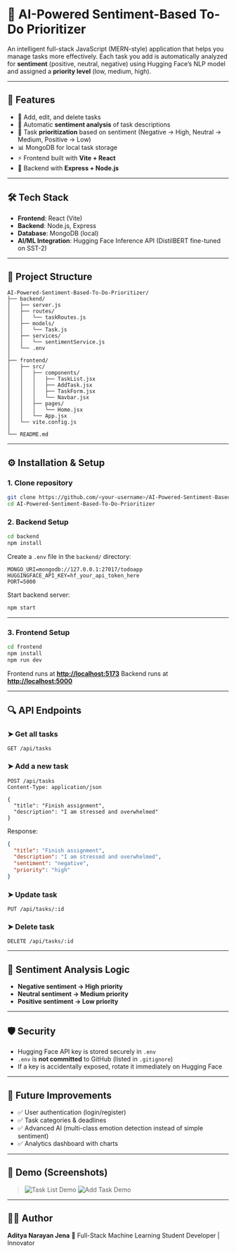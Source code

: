 # 📌 AI-Powered Sentiment-Based To-Do Prioritizer

An intelligent full-stack JavaScript (MERN-style) application that helps you manage tasks more effectively.
Each task you add is automatically analyzed for **sentiment** (positive, neutral, negative) using Hugging Face’s NLP model and assigned a **priority level** (low, medium, high).

---

## 🚀 Features

* 📝 Add, edit, and delete tasks
* 🤖 Automatic **sentiment analysis** of task descriptions
* 🎯 Task **prioritization** based on sentiment (Negative → High, Neutral → Medium, Positive → Low)
* 📊 MongoDB for local task storage
* ⚡ Frontend built with **Vite + React**
* 🔌 Backend with **Express + Node.js**

---

## 🛠️ Tech Stack

* **Frontend**: React (Vite)
* **Backend**: Node.js, Express
* **Database**: MongoDB (local)
* **AI/ML Integration**: Hugging Face Inference API (DistilBERT fine-tuned on SST-2)

---

## 📂 Project Structure

```
AI-Powered-Sentiment-Based-To-Do-Prioritizer/
├── backend/
│   ├── server.js
│   ├── routes/
│   │   └── taskRoutes.js
│   ├── models/
│   │   └── Task.js
│   ├── services/
│   │   └── sentimentService.js
│   └── .env
│
├── frontend/
│   ├── src/
│   │   ├── components/
│   │   │   ├── TaskList.jsx
│   │   │   ├── AddTask.jsx
│   │   │   ├── TaskForm.jsx
│   │   │   └── Navbar.jsx
│   │   ├── pages/
│   │   │   └── Home.jsx
│   │   └── App.jsx
│   └── vite.config.js
│
└── README.md
```

---

## ⚙️ Installation & Setup

### 1. Clone repository

```bash
git clone https://github.com/<your-username>/AI-Powered-Sentiment-Based-To-Do-Prioritizer.git
cd AI-Powered-Sentiment-Based-To-Do-Prioritizer
```

### 2. Backend Setup

```bash
cd backend
npm install
```

Create a `.env` file in the `backend/` directory:

```env
MONGO_URI=mongodb://127.0.0.1:27017/todoapp
HUGGINGFACE_API_KEY=hf_your_api_token_here
PORT=5000
```

Start backend server:

```bash
npm start
```

---

### 3. Frontend Setup

```bash
cd frontend
npm install
npm run dev
```

Frontend runs at **[http://localhost:5173](http://localhost:5173)**
Backend runs at **[http://localhost:5000](http://localhost:5000)**

---

## 🔍 API Endpoints

### ➤ Get all tasks

```http
GET /api/tasks
```

### ➤ Add a new task

```http
POST /api/tasks
Content-Type: application/json

{
  "title": "Finish assignment",
  "description": "I am stressed and overwhelmed"
}
```

Response:

```json
{
  "title": "Finish assignment",
  "description": "I am stressed and overwhelmed",
  "sentiment": "negative",
  "priority": "high"
}
```

### ➤ Update task

```http
PUT /api/tasks/:id
```

### ➤ Delete task

```http
DELETE /api/tasks/:id
```

---

## 🧠 Sentiment Analysis Logic

* **Negative sentiment → High priority**
* **Neutral sentiment → Medium priority**
* **Positive sentiment → Low priority**

---

## 🛡️ Security

* Hugging Face API key is stored securely in `.env`
* `.env` is **not committed** to GitHub (listed in `.gitignore`)
* If a key is accidentally exposed, rotate it immediately on Hugging Face

---

## 🎯 Future Improvements

* ✅ User authentication (login/register)
* ✅ Task categories & deadlines
* ✅ Advanced AI (multi-class emotion detection instead of simple sentiment)
* ✅ Analytics dashboard with charts

---

## 📸 Demo (Screenshots)

> ![Task List Demo](docs/demo-tasklist.png)
> ![Add Task Demo](docs/demo-addtask.png)

---

## 👨‍💻 Author

**Aditya Narayan Jena**
🚀 Full-Stack Machine Learning Student Developer | Innovator
